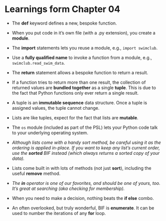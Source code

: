 # Learnings form Chapter 04

- The **def** keyword defines a new, bespoke function.

- When you put code in it’s own file (with a .py extension), you create a **module**.

- The **import** statements lets you reuse a module, e.g., `import swimclub`.

- Use a **fully qualified name** to invoke a function from a module, e.g., `swimclub.read_swim_data`.

- The **return** statement allows a bespoke function to return a result.

- If a function tries to return more than one result, the collection of returned values are **bundled together** as a single **tuple**. This is due to the fact that Python functions only ever return a single result.

- A tuple is an **immutable sequence** data structure. Once a tuple is assigned values, the tuple cannot change.

- Lists are like tuples, expect for the fact that lists are **mutable**.

- The `os` module (included as part of the PSL) lets your Python code talk to your underlying operating system.

- *Although lists come with a handy sort method, be careful using it as the ordering is applied in-place. If you want to keep any list’s current order, use the **sorted** BIF instead (which always returns a sorted copy of your data).*

- Lists come built in with lots of methods (not just **sort**), including the useful **remove** method.

- *The **in** operator is one of our favorites, and should be one of yours, too. It’s great at searching (aka checking for membership).*

- When you need to make a decision, nothing beats the **if else** combo.

- An often overlooked, but truly wonderful, BIF is **enumerate**. It can be used to number the iterations of any **for** loop.